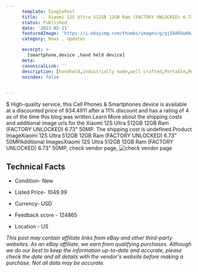 ```yaml
---
      template: SinglePost
      title: -- Xiaomi 12S Ultra 512GB 12GB Ram (FACTORY UNLOCKED) 6.73" 50MP
      status: Published
      date: '2023-02-11'
      featuredImage: 'https://i.ebayimg.com/thumbs/images/g/gjIAAOSw0AJjIihZ/s-l225.jpg'
      category: News , Updates

      excerpt: >-
        [smartphone,device ,hand held device]
      meta:
      canonicalLink: ''
      description: [handheld,industrially made,well crafted,Portable,Mobile,Compact,Convenient,Lightweight,Maneuverable,Man-portable,Miniature,Carriable,Hand-held,Light,Holdable,Transportable,Mobile device,Pocket-sized,On-the-go,Wireless,Cordless,Compact size,Convenient size, smartphone,device ,hand held device]
      noindex: false

        
---
```

$
    High-quality service, this Cell Phones & Smartphones device is available at a discounted price of 934.4911 after a 11% discount and has a rating of 4 as of the time this blog was written.Learn More about the shipping costs and additional image urls for the Xiaomi 12S Ultra 512GB 12GB Ram (FACTORY UNLOCKED) 6.73" 50MP. The shipping cost is undefined.Product ImageXiaomi 12S Ultra 512GB 12GB Ram (FACTORY UNLOCKED) 6.73" 50MPAdditional ImagesXiaomi 12S Ultra 512GB 12GB Ram (FACTORY UNLOCKED) 6.73" 50MP, check vendor page, ![check vendor page]()
    
    

 ## Technical Facts 



     
      

 - Condition- New 


      

 - Listed Price- 1049.99 


      

 - Currency- USD 


      

 - Feedback score - 124865 


      

 - Location - US 


      
      

 *_This post may contain affiliate links from eBay and other third-party websites. As an eBay affiliate, we earn from qualifying purchases. Although we do our best to keep the information up-to-date and accurate, please check the date and all details with the vendor's website before making a purchase. Not all data may be accurate._*



    
    
    
    
    